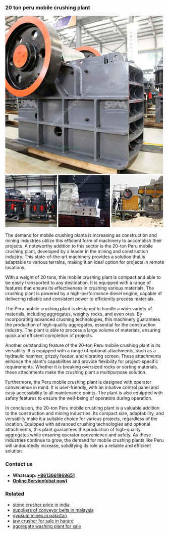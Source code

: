 <h3>20 ton peru mobile crushing plant</h3><img src='1708332399.jpg' alt=''><p>The demand for mobile crushing plants is increasing as construction and mining industries utilize this efficient form of machinery to accomplish their projects. A noteworthy addition to this sector is the 20-ton Peru mobile crushing plant, developed by a leader in the mining and construction industry. This state-of-the-art machinery provides a solution that is adaptable to various terrains, making it an ideal option for projects in remote locations.</p><p>With a weight of 20 tons, this mobile crushing plant is compact and able to be easily transported to any destination. It is equipped with a range of features that ensure its effectiveness in crushing various materials. The crushing plant is powered by a high-performance diesel engine, capable of delivering reliable and consistent power to efficiently process materials.</p><p>The Peru mobile crushing plant is designed to handle a wide variety of materials, including aggregates, weighty rocks, and even ores. By incorporating advanced crushing technologies, this machinery guarantees the production of high-quality aggregates, essential for the construction industry. The plant is able to process a large volume of materials, ensuring quick and efficient completion of projects.</p><p>Another outstanding feature of the 20-ton Peru mobile crushing plant is its versatility. It is equipped with a range of optional attachments, such as a hydraulic hammer, grizzly feeder, and vibrating screen. These attachments enhance the plant's capabilities and provide flexibility for project-specific requirements. Whether it is breaking oversized rocks or sorting materials, these attachments make the crushing plant a multipurpose solution.</p><p>Furthermore, the Peru mobile crushing plant is designed with operator convenience in mind. It is user-friendly, with an intuitive control panel and easy accessibility to all maintenance points. The plant is also equipped with safety features to ensure the well-being of operators during operation.</p><p>In conclusion, the 20-ton Peru mobile crushing plant is a valuable addition to the construction and mining industries. Its compact size, adaptability, and versatility make it a suitable choice for various projects, regardless of the location. Equipped with advanced crushing technologies and optional attachments, this plant guarantees the production of high-quality aggregates while ensuring operator convenience and safety. As these industries continue to grow, the demand for mobile crushing plants like Peru will undoubtedly increase, solidifying its role as a reliable and efficient solution.</p><h3>Contact us</h3><ul><li><strong>Whatsapp:&nbsp;<a href="https://wa.me/8613661969651">+8613661969651</a></strong></li><li><a href="https://swt.shibang-china.com/?git&amp;zhl&amp;20 ton peru mobile crushing plant"><strong>Online Service(chat now)</strong></a></li></ul><h3>Related</h3><ul><li><a href='stone crusher price in india.md'>stone crusher price in india</a></li><li><a href='suppliers of conveyor belts in malaysia.md'>suppliers of conveyor belts in malaysia</a></li><li><a href='gypsum mines in pakistan.md'>gypsum mines in pakistan</a></li><li><a href='jaw crusher for sale in harare.md'>jaw crusher for sale in harare</a></li><li><a href='aggregate washing plant for sale.md'>aggregate washing plant for sale</a></li></ul>
